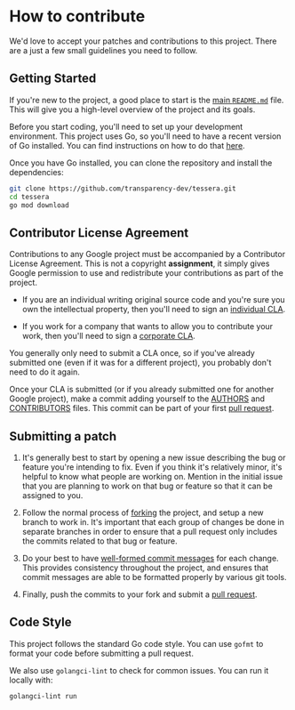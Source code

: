 # How to contribute

We'd love to accept your patches and contributions to this project. There are
a just a few small guidelines you need to follow.

## Getting Started

If you're new to the project, a good place to start is the [main `README.md`](/README.md) file.
This will give you a high-level overview of the project and its goals.

Before you start coding, you'll need to set up your development environment.
This project uses Go, so you'll need to have a recent version of Go installed.
You can find instructions on how to do that [here](https://golang.org/doc/install).

Once you have Go installed, you can clone the repository and install the dependencies:

```bash
git clone https://github.com/transparency-dev/tessera.git
cd tessera
go mod download
```

## Contributor License Agreement

Contributions to any Google project must be accompanied by a Contributor
License Agreement. This is not a copyright **assignment**, it simply gives
Google permission to use and redistribute your contributions as part of the
project.

  * If you are an individual writing original source code and you're sure you
    own the intellectual property, then you'll need to sign an [individual
    CLA][].

  * If you work for a company that wants to allow you to contribute your work,
    then you'll need to sign a [corporate CLA][].

You generally only need to submit a CLA once, so if you've already submitted
one (even if it was for a different project), you probably don't need to do it
again.

[individual CLA]: https://developers.google.com/open-source/cla/individual
[corporate CLA]: https://developers.google.com/open-source/cla/corporate

Once your CLA is submitted (or if you already submitted one for
another Google project), make a commit adding yourself to the
[AUTHORS][] and [CONTRIBUTORS][] files. This commit can be part
of your first [pull request][].

[AUTHORS]: AUTHORS
[CONTRIBUTORS]: CONTRIBUTORS


## Submitting a patch

  1. It's generally best to start by opening a new issue describing the bug or
     feature you're intending to fix. Even if you think it's relatively minor,
     it's helpful to know what people are working on. Mention in the initial
     issue that you are planning to work on that bug or feature so that it can
     be assigned to you.

  1. Follow the normal process of [forking][] the project, and setup a new
     branch to work in. It's important that each group of changes be done in
     separate branches in order to ensure that a pull request only includes the
     commits related to that bug or feature.

  1. Do your best to have [well-formed commit messages][] for each change.
     This provides consistency throughout the project, and ensures that commit
     messages are able to be formatted properly by various git tools.

  1. Finally, push the commits to your fork and submit a [pull request][].

## Code Style

This project follows the standard Go code style.
You can use `gofmt` to format your code before submitting a pull request.

We also use `golangci-lint` to check for common issues.
You can run it locally with:

```bash
golangci-lint run
```

[forking]: https://help.github.com/articles/fork-a-repo
[well-formed commit messages]: http://tbaggery.com/2008/04/19/a-note-about-git-commit-messages.html
[pull request]: https://help.github.com/articles/creating-a-pull-request
